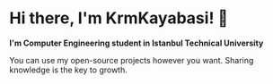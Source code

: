 # Hi there, I'm KrmKayabasi! 👋

**I'm Computer Engineering student in Istanbul Technical University**

You can use my open-source projects however you want. 
Sharing knowledge is the key to growth.


